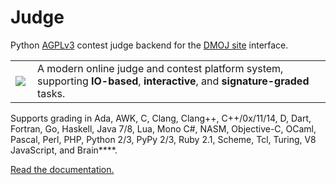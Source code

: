 Judge
=====
Python [AGPLv3](https://github.com/DMOJ/judge/blob/master/LICENSE) contest judge backend for the [DMOJ site](http://github.com/DMOJ/site) interface.

<table>
<tr>
<td>
<a href="http://dmoj.ca">
<img src="https://avatars2.githubusercontent.com/u/6934864?v=3&s=100" align="left"></img>
</a>
</td>
<td>
A modern online judge and contest platform system, supporting <b>IO-based</b>, <b>interactive</b>, and <b>signature-graded</b> tasks.
</td>
</tr>
</table>

Supports grading in Ada, AWK, C, Clang, Clang++, C++/0x/11/14, D, Dart, Fortran, Go, Haskell, Java 7/8, Lua, Mono C#, NASM, Objective-C, OCaml, Pascal, Perl, PHP, Python 2/3, PyPy 2/3, Ruby 2.1, Scheme, Tcl, Turing, V8 JavaScript, and Brain****.

[Read the documentation.](https://github.com/DMOJ/docs)
